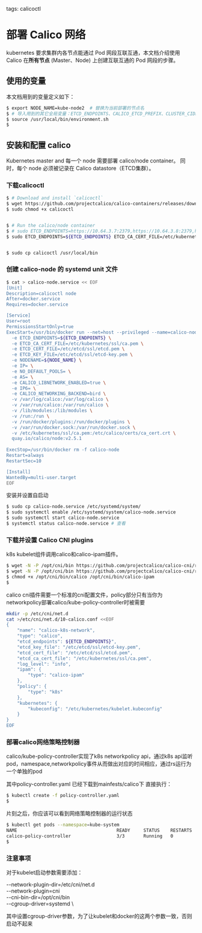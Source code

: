 <!-- toc -->

tags: calicoctl

# 部署 Calico 网络

kubernetes 要求集群内各节点能通过 Pod 网段互联互通，本文档介绍使用 Calico 在**所有节点** (Master、Node) 上创建互联互通的 Pod 网段的步骤。

## 使用的变量

本文档用到的变量定义如下：

``` bash
$ export NODE_NAME=kube-node2  # 替换为当前部署的节点名
$ # 导入用到的其它全局变量：ETCD_ENDPOINTS、CALICO_ETCD_PREFIX、CLUSTER_CIDR
$ source /usr/local/bin/environment.sh
$
```

## 安装和配置 calico

Kubernetes master and 每一个 node 需要部署 calico/node container。 同时，每个 node 必须被记录在 Calico datastore（ETCD集群）。

### 下载calicoctl

``` bash
$ # Download and install `calicoctl`
$ wget https://github.com/projectcalico/calico-containers/releases/download/v1.5.0/calicoctl 
$ sudo chmod +x calicoctl


$ # Run the calico/node container
$ # sudo ETCD_ENDPOINTS=https://10.64.3.7:2379,https://10.64.3.8:2379,https://10.64.3.86:2379 ETCD_CA_CERT_FILE=/etc/kubernetes/ssl/ca.pem ETCD_CERT_FILE=/etc/etcd/ssl/etcd.pem ETCD_KEY_FILE=/etc/etcd/ssl/etcd-key.pem ./calicoctl node run --node-image=quay.io/calico/node:v2.5.1
$ sudo ETCD_ENDPOINTS=${ETCD_ENDPOINTS} ETCD_CA_CERT_FILE=/etc/kubernetes/ssl/ca.pem ETCD_CERT_FILE=/etc/etcd/ssl/etcd.pem ETCD_KEY_FILE=/etc/etcd/ssl/etcd-key.pem ./calicoctl node run --node-image=quay.io/calico/node:v2.5.1


$ sudo cp calicoctl /usr/local/bin
```

### 创建 calico-node 的 systemd unit 文件

``` bash
$ cat > calico-node.service << EOF
[Unit]
Description=calicoctl node
After=docker.service
Requires=docker.service

[Service]
User=root
PermissionsStartOnly=true
ExecStart=/usr/bin/docker run --net=host --privileged --name=calico-node \
  -e ETCD_ENDPOINTS=${ETCD_ENDPOINTS} \
  -e ETCD_CA_CERT_FILE=/etc/kubernetes/ssl/ca.pem \
  -e ETCD_CERT_FILE=/etc/etcd/ssl/etcd.pem \
  -e ETCD_KEY_FILE=/etc/etcd/ssl/etcd-key.pem \
  -e NODENAME=${NODE_NAME} \
  -e IP= \
  -e NO_DEFAULT_POOLS= \
  -e AS= \
  -e CALICO_LIBNETWORK_ENABLED=true \
  -e IP6= \
  -e CALICO_NETWORKING_BACKEND=bird \
  -v /var/log/calico:/var/log/calico \
  -v /var/run/calico:/var/run/calico \
  -v /lib/modules:/lib/modules \
  -v /run:/run \
  -v /run/docker/plugins:/run/docker/plugins \
  -v /var/run/docker.sock:/var/run/docker.sock \
  -v /etc/kubernetes/ssl/ca.pem:/etc/calico/certs/ca_cert.crt \
  quay.io/calico/node:v2.5.1
  
ExecStop=/usr/bin/docker rm -f calico-node
Restart=always
RestartSec=10

[Install]
WantedBy=multi-user.target
EOF
```

安装并设置自启动

``` bash 
$ sudo cp calico-node.service /etc/systemd/system/
$ sudo systemctl enable /etc/systemd/system/calico-node.service
$ sudo systemctl start calico-node.service
$ systemctl status calico-node.service # 查看
```

### 下载并设置 Calico CNI plugins

k8s kubelet组件调用calico和calico-ipam插件。

``` bash
$ wget -N -P /opt/cni/bin https://github.com/projectcalico/calico-cni/releases/download/v1.10.0/calico
$ wget -N -P /opt/cni/bin https://github.com/projectcalico/calico-cni/releases/download/v1.10.0/calico-ipam
$ chmod +x /opt/cni/bin/calico /opt/cni/bin/calico-ipam
$
```

calico cni插件需要一个标准的cni配置文件，policy部分只有当你为networkpolicy部署calico/kube-policy-controller时被需要

``` bash
mkdir -p /etc/cni/net.d  
cat >/etc/cni/net.d/10-calico.conf <<EOF  
{
    "name": "calico-k8s-network",
    "type": "calico",
    "etcd_endpoints": ${ETCD_ENDPOINTS}",
    "etcd_key_file": "/etc/etcd/ssl/etcd-key.pem",
    "etcd_cert_file": "/etc/etcd/ssl/etcd.pem",
    "etcd_ca_cert_file": "/etc/kubernetes/ssl/ca.pem",
    "log_level": "info",
    "ipam": {
        "type": "calico-ipam"
    },
    "policy": {
        "type": "k8s"
    },
    "kubernetes": {
        "kubeconfig": "/etc/kubernetes/kubelet.kubeconfig"
    }
}
EOF  
```

### 部署calico网络策略控制器

calico/kube-policy-controller实现了k8s networkpolicy api，通过k8s api监听pod，namespace,networkpolicy事件从而做出对应的时间相应，通过rs运行为一个单独的pod

其中policy-controller.yaml 已经下载到mainfests/calico下
直接执行：

``` bash 
$ kubectl create -f policy-controller.yaml 
$
```

片刻之后，你应该可以看到网络策略控制器的运行状态

``` bash
$ kubectl get pods --namespace=kube-system
NAME                                     READY     STATUS    RESTARTS   AGE
calico-policy-controller                 3/3       Running   0          1m
$
```

### 注意事项

对于kubelet启动参数需要添加：

 --network-plugin-dir=/etc/cni/net.d \
 --network-plugin=cni \
 --cni-bin-dir=/opt/cni/bin \
 --cgroup-driver=systemd \

 其中设置cgroup-driver参数，为了让kubelet和docker的这两个参数一致，否则启动不起来